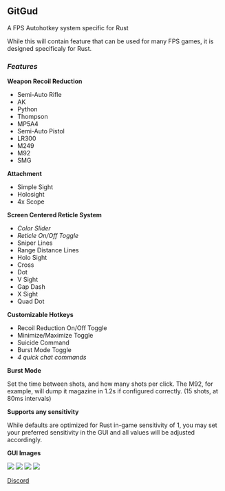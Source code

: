 ## GitGud
A FPS Autohotkey system specific for Rust

While this will contain feature that can be used for many FPS games, it is designed specificaly for Rust.

### _Features_

**Weapon Recoil Reduction**
- Semi-Auto Rifle
- AK
- Python
- Thompson
- MP5A4
- Semi-Auto Pistol
- LR300
- M249
- M92
- SMG



**Attachment**
- Simple Sight
- Holosight
- 4x Scope



**Screen Centered Reticle System**
- _Color Slider_
- _Reticle On/Off Toggle_
- Sniper Lines
- Range Distance Lines
- Holo Sight
- Cross
- Dot
- V Sight
- Gap Dash
- X Sight
- Quad Dot



**Customizable Hotkeys**
- Recoil Reduction On/Off Toggle
- Minimize/Maximize Toggle
- Suicide Command
- Burst Mode Toggle
- _4 quick chat commands_


**Burst Mode**

Set the time between shots, and how many shots per click. The M92, for example, will dump it magazine in 1.2s if configured correctly. (15 shots, at 80ms intervals)

**Supports any sensitivity**

While defaults are optimized for Rust in-game sensitivity of 1, you may set your preferred sensitivity in the GUI and all values will be adjusted accordingly.


**GUI Images**

![](https://i.imgur.com/gJwfGlo.png) 
![](https://i.imgur.com/OzMKfgv.png)
![](http://i.imgur.com/T4gH7I2.png)
![](https://i.imgur.com/gLvgyI0.png)

[Discord](https://discord.gg/Ghq9UcQ)

